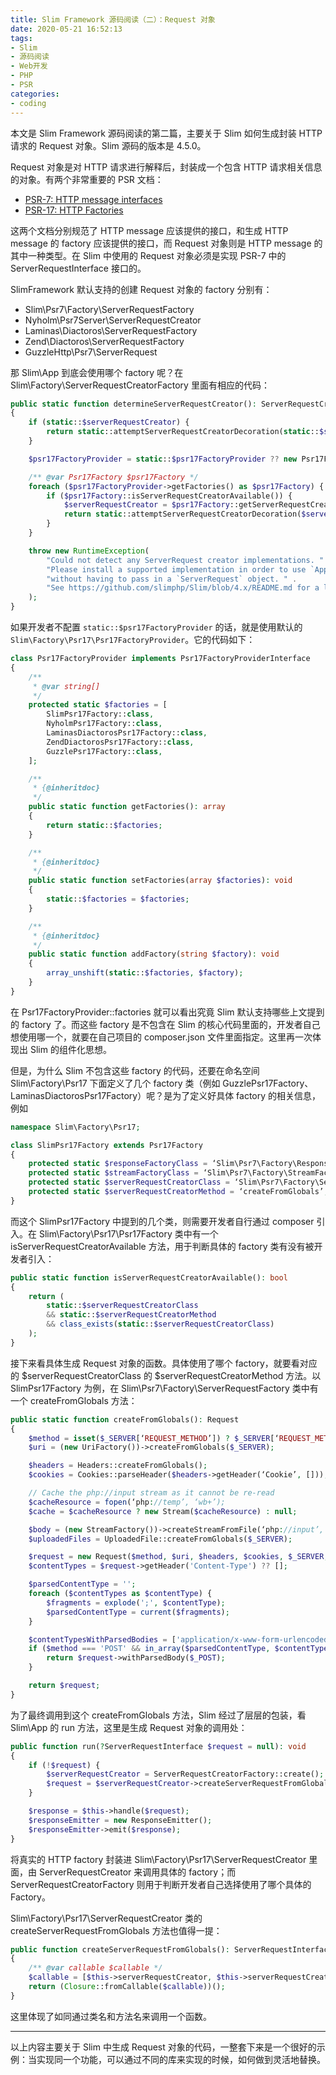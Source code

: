 ```yaml
---
title: Slim Framework 源码阅读（二）：Request 对象
date: 2020-05-21 16:52:13
tags:
- Slim
- 源码阅读
- Web开发
- PHP
- PSR
categories:
- coding
---
```


本文是 Slim Framework 源码阅读的第二篇，主要关于 Slim 如何生成封装 HTTP 请求的 Request 对象。Slim 源码的版本是 4.5.0。

<!--more-->

Request 对象是对 HTTP 请求进行解释后，封装成一个包含 HTTP 请求相关信息的对象。有两个非常重要的 PSR 文档：
- [PSR-7: HTTP message interfaces](https://www.php-fig.org/psr/psr-7/)
- [PSR-17: HTTP Factories](https://www.php-fig.org/psr/psr-17/)

这两个文档分别规范了 HTTP message 应该提供的接口，和生成 HTTP message 的 factory 应该提供的接口，而 Request 对象则是 HTTP message 的其中一种类型。在 Slim 中使用的 Request 对象必须是实现 PSR-7 中的 ServerRequestInterface 接口的。

SlimFramework 默认支持的创建 Request 对象的 factory 分别有：
- Slim\Psr7\Factory\ServerRequestFactory
- Nyholm\Psr7Server\ServerRequestCreator
- Laminas\Diactoros\ServerRequestFactory
- Zend\Diactoros\ServerRequestFactory
- GuzzleHttp\Psr7\ServerRequest

那 Slim\App 到底会使用哪个 factory 呢？在 Slim\Factory\ServerRequestCreatorFactory 里面有相应的代码：
```php
public static function determineServerRequestCreator(): ServerRequestCreatorInterface
{
    if (static::$serverRequestCreator) {
        return static::attemptServerRequestCreatorDecoration(static::$serverRequestCreator);
    }

    $psr17FactoryProvider = static::$psr17FactoryProvider ?? new Psr17FactoryProvider();

    /** @var Psr17Factory $psr17Factory */
    foreach ($psr17FactoryProvider->getFactories() as $psr17Factory) {
        if ($psr17Factory::isServerRequestCreatorAvailable()) {
            $serverRequestCreator = $psr17Factory::getServerRequestCreator();
            return static::attemptServerRequestCreatorDecoration($serverRequestCreator);
        }
    }

    throw new RuntimeException(
        "Could not detect any ServerRequest creator implementations. " .
        "Please install a supported implementation in order to use `App::run()` " .
        "without having to pass in a `ServerRequest` object. " .
        "See https://github.com/slimphp/Slim/blob/4.x/README.md for a list of supported implementations."
    );
}
```


如果开发者不配置 `static::$psr17FactoryProvider` 的话，就是使用默认的 `Slim\Factory\Psr17\Psr17FactoryProvider`。它的代码如下：

```php
class Psr17FactoryProvider implements Psr17FactoryProviderInterface
{
    /**
     * @var string[]
     */
    protected static $factories = [
        SlimPsr17Factory::class,
        NyholmPsr17Factory::class,
        LaminasDiactorosPsr17Factory::class,
        ZendDiactorosPsr17Factory::class,
        GuzzlePsr17Factory::class,
    ];

    /**
     * {@inheritdoc}
     */
    public static function getFactories(): array
    {
        return static::$factories;
    }

    /**
     * {@inheritdoc}
     */
    public static function setFactories(array $factories): void
    {
        static::$factories = $factories;
    }

    /**
     * {@inheritdoc}
     */
    public static function addFactory(string $factory): void
    {
        array_unshift(static::$factories, $factory);
    }
}
```

在 Psr17FactoryProvider::factories 就可以看出究竟 Slim 默认支持哪些上文提到的 factory 了。而这些 factory 是不包含在 Slim 的核心代码里面的，开发者自己想使用哪一个，就要在自己项目的 composer.json 文件里面指定。这里再一次体现出 Slim 的组件化思想。

但是，为什么 Slim 不包含这些 factory 的代码，还要在命名空间 Slim\Factory\Psr17 下面定义了几个 factory 类（例如 GuzzlePsr17Factory、LaminasDiactorosPsr17Factory）呢？是为了定义好具体 factory 的相关信息，例如
```php
namespace Slim\Factory\Psr17;

class SlimPsr17Factory extends Psr17Factory
{
    protected static $responseFactoryClass = ‘Slim\Psr7\Factory\ResponseFactory’;
    protected static $streamFactoryClass = ‘Slim\Psr7\Factory\StreamFactory’;
    protected static $serverRequestCreatorClass = ‘Slim\Psr7\Factory\ServerRequestFactory’;
    protected static $serverRequestCreatorMethod = ‘createFromGlobals’;
}
```

而这个 SlimPsr17Factory 中提到的几个类，则需要开发者自行通过 composer 引入。在 Slim\Factory\Psr17\Psr17Factory 类中有一个 isServerRequestCreatorAvailable 方法，用于判断具体的 factory 类有没有被开发者引入：
```php
public static function isServerRequestCreatorAvailable(): bool
{
    return (
        static::$serverRequestCreatorClass
        && static::$serverRequestCreatorMethod
        && class_exists(static::$serverRequestCreatorClass)
    );
}
```

接下来看具体生成 Request 对象的函数。具体使用了哪个 factory，就要看对应的 $serverRequestCreatorClass 的 $serverRequestCreatorMethod 方法。以 SlimPsr17Factory 为例，在 Slim\Psr7\Factory\ServerRequestFactory 类中有一个 createFromGlobals 方法：
```php
public static function createFromGlobals(): Request
{
    $method = isset($_SERVER[‘REQUEST_METHOD’]) ? $_SERVER[‘REQUEST_METHOD’] : ‘GET’;
    $uri = (new UriFactory())->createFromGlobals($_SERVER);

    $headers = Headers::createFromGlobals();
    $cookies = Cookies::parseHeader($headers->getHeader(‘Cookie’, []));

    // Cache the php://input stream as it cannot be re-read
    $cacheResource = fopen(‘php://temp’, ‘wb+’);
    $cache = $cacheResource ? new Stream($cacheResource) : null;

    $body = (new StreamFactory())->createStreamFromFile(‘php://input’, ‘r’, $cache);
    $uploadedFiles = UploadedFile::createFromGlobals($_SERVER);

    $request = new Request($method, $uri, $headers, $cookies, $_SERVER, $body, $uploadedFiles);
    $contentTypes = $request->getHeader('Content-Type') ?? [];

    $parsedContentType = '';
    foreach ($contentTypes as $contentType) {
        $fragments = explode(';', $contentType);
        $parsedContentType = current($fragments);
    }

    $contentTypesWithParsedBodies = ['application/x-www-form-urlencoded', 'multipart/form-data'];
    if ($method === 'POST' && in_array($parsedContentType, $contentTypesWithParsedBodies)) {
        return $request->withParsedBody($_POST);
    }

    return $request;
}
```

为了最终调用到这个 createFromGlobals 方法，Slim 经过了层层的包装，看 Slim\App 的 run 方法，这里是生成 Request 对象的调用处：
```php
public function run(?ServerRequestInterface $request = null): void
{
    if (!$request) {
        $serverRequestCreator = ServerRequestCreatorFactory::create();
        $request = $serverRequestCreator->createServerRequestFromGlobals();
    }

    $response = $this->handle($request);
    $responseEmitter = new ResponseEmitter();
    $responseEmitter->emit($response);
}
```

将真实的 HTTP factory 封装进 Slim\Factory\Psr17\ServerRequestCreator 里面，由 ServerRequestCreator 来调用具体的 factory；而 ServerRequestCreatorFactory 则用于判断开发者自己选择使用了哪个具体的 Factory。

Slim\Factory\Psr17\ServerRequestCreator 类的 createServerRequestFromGlobals 方法也值得一提：
```php
public function createServerRequestFromGlobals(): ServerRequestInterface
{
    /** @var callable $callable */
    $callable = [$this->serverRequestCreator, $this->serverRequestCreatorMethod];
    return (Closure::fromCallable($callable))();
}
```

这里体现了如同通过类名和方法名来调用一个函数。

----

以上内容主要关于 Slim 中生成 Request 对象的代码，一整套下来是一个很好的示例：当实现同一个功能，可以通过不同的库来实现的时候，如何做到灵活地替换。
